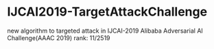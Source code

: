 # IJCAI2019-TargetAttackChallenge
new algorithm to targeted attack in IJCAI-2019 Alibaba Adversarial AI Challenge(AAAC 2019) rank: 11/2519

